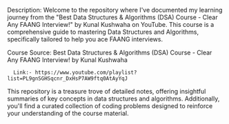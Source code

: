 Description:
      Welcome to the repository where I've documented my learning journey from the "Best Data Structures & Algorithms (DSA) Course - Clear Any FAANG Interview!" by Kunal Kushwaha on YouTube. 
      This course is a comprehensive guide to mastering Data Structures and Algorithms, specifically tailored to help you ace FAANG interviews.

Course Source:
      Best Data Structures & Algorithms (DSA) Course - Clear Any FAANG Interview! by Kunal Kushwaha
      
      Link:- https://www.youtube.com/playlist?list=PL9gnSGHSqcnr_DxHsP7AW9ftq0AtAyYqJ


This repository is a treasure trove of detailed notes, offering insightful summaries of key concepts in data structures and algorithms.
Additionally, you'll find a curated collection of coding problems designed to reinforce your understanding of the course material. 
